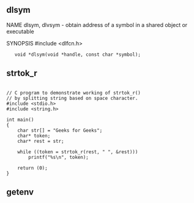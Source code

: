 ## dlsym

 
NAME
       dlsym, dlvsym - obtain address of a symbol in a shared object or executable

SYNOPSIS
       #include <dlfcn.h>

       void *dlsym(void *handle, const char *symbol);





## strtok_r


``` shell

// C program to demonstrate working of strtok_r()
// by splitting string based on space character.
#include <stdio.h>
#include <string.h>
  
int main()
{
    char str[] = "Geeks for Geeks";
    char* token;
    char* rest = str;
  
    while ((token = strtok_r(rest, " ", &rest)))
        printf("%s\n", token);
  
    return (0);
}
```



## getenv

